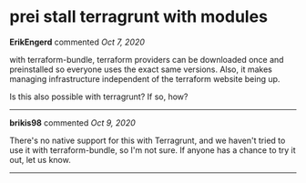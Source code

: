 # prei stall terragrunt with modules

**ErikEngerd** commented *Oct 7, 2020*

with terraform-bundle, terraform providers can be downloaded once and preinstalled so everyone uses the exact same versions. Also, it makes managing infrastructure independent of the terraform website being up.

Is this also possible with terragrunt? If so, how? 
<br />
***


**brikis98** commented *Oct 9, 2020*

There's no native support for this with Terragrunt, and we haven't tried to use it with terraform-bundle, so I'm not sure. If anyone has a chance to try it out, let us know.
***

